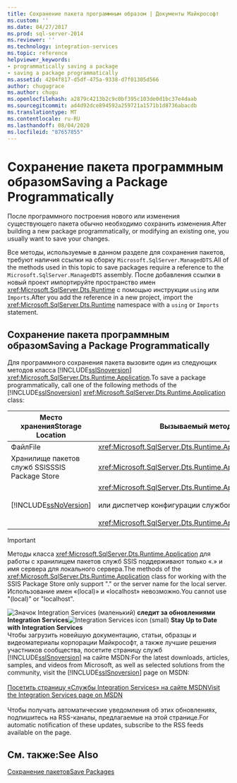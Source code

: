 ```yaml
---
title: Сохранение пакета программным образом | Документы Майкрософт
ms.custom: ''
ms.date: 04/27/2017
ms.prod: sql-server-2014
ms.reviewer: ''
ms.technology: integration-services
ms.topic: reference
helpviewer_keywords:
- programmatically saving a package
- saving a package programmatically
ms.assetid: 4204f817-d5df-475a-9338-d7f01305d566
author: chugugrace
ms.author: chugu
ms.openlocfilehash: a2879c4213b2c9c0bf395c103de0d1bc37e4daab
ms.sourcegitcommit: ad4d92dce894592a259721a1571b1d8736abacdb
ms.translationtype: MT
ms.contentlocale: ru-RU
ms.lasthandoff: 08/04/2020
ms.locfileid: "87657855"
---
```

# <a name="saving-a-package-programmatically"></a><span data-ttu-id="dfcff-102">Сохранение пакета программным образом</span><span class="sxs-lookup"><span data-stu-id="dfcff-102">Saving a Package Programmatically</span></span>
  <span data-ttu-id="dfcff-103">После программного построения нового или изменения существующего пакета обычно необходимо сохранить изменения.</span><span class="sxs-lookup"><span data-stu-id="dfcff-103">After building a new package programmatically, or modifying an existing one, you usually want to save your changes.</span></span>  
  
 <span data-ttu-id="dfcff-104">Все методы, используемые в данном разделе для сохранения пакетов, требуют наличия ссылки на сборку `Microsoft.SqlServer.ManagedDTS`.</span><span class="sxs-lookup"><span data-stu-id="dfcff-104">All of the methods used in this topic to save packages require a reference to the `Microsoft.SqlServer.ManagedDTS` assembly.</span></span> <span data-ttu-id="dfcff-105">После добавления ссылки в новый проект импортируйте пространство имен <xref:Microsoft.SqlServer.Dts.Runtime> с помощью инструкции `using` или `Imports`.</span><span class="sxs-lookup"><span data-stu-id="dfcff-105">After you add the reference in a new project, import the <xref:Microsoft.SqlServer.Dts.Runtime> namespace with a `using` or `Imports` statement.</span></span>  
  
## <a name="saving-a-package-programmatically"></a><span data-ttu-id="dfcff-106">Сохранение пакета программным образом</span><span class="sxs-lookup"><span data-stu-id="dfcff-106">Saving a Package Programmatically</span></span>  
 <span data-ttu-id="dfcff-107">Для программного сохранения пакета вызовите один из следующих методов класса [!INCLUDE[ssISnoversion](../../includes/ssisnoversion-md.md)] <xref:Microsoft.SqlServer.Dts.Runtime.Application>.</span><span class="sxs-lookup"><span data-stu-id="dfcff-107">To save a package programmatically, call one of the following methods of the [!INCLUDE[ssISnoversion](../../includes/ssisnoversion-md.md)] <xref:Microsoft.SqlServer.Dts.Runtime.Application> class:</span></span>  
  
|<span data-ttu-id="dfcff-108">Место хранения</span><span class="sxs-lookup"><span data-stu-id="dfcff-108">Storage Location</span></span>|<span data-ttu-id="dfcff-109">Вызываемый метод</span><span class="sxs-lookup"><span data-stu-id="dfcff-109">Method to Call</span></span>|  
|----------------------|--------------------|  
|<span data-ttu-id="dfcff-110">Файл</span><span class="sxs-lookup"><span data-stu-id="dfcff-110">File</span></span>|<xref:Microsoft.SqlServer.Dts.Runtime.Application.SaveToXml%2A>|  
|<span data-ttu-id="dfcff-111">Хранилище пакетов служб SSIS</span><span class="sxs-lookup"><span data-stu-id="dfcff-111">SSIS Package Store</span></span>|<xref:Microsoft.SqlServer.Dts.Runtime.Application.SaveToDtsServer%2A>|  
|[!INCLUDE[ssNoVersion](../../includes/ssnoversion-md.md)]|<xref:Microsoft.SqlServer.Dts.Runtime.Application.SaveToSqlServer%2A><br /><br /> <span data-ttu-id="dfcff-112">или диспетчер конфигурации служб</span><span class="sxs-lookup"><span data-stu-id="dfcff-112">or</span></span><br /><br /> <xref:Microsoft.SqlServer.Dts.Runtime.Application.SaveToSqlServerAs%2A>|  
  
> [!IMPORTANT]  
>  <span data-ttu-id="dfcff-113">Методы класса <xref:Microsoft.SqlServer.Dts.Runtime.Application> для работы с хранилищем пакетов служб SSIS поддерживают только «.» и имя сервера для локального сервера.</span><span class="sxs-lookup"><span data-stu-id="dfcff-113">The methods of the <xref:Microsoft.SqlServer.Dts.Runtime.Application> class for working with the SSIS Package Store only support "." or the server name for the local server.</span></span> <span data-ttu-id="dfcff-114">Использование имен «(local)» и «localhost» невозможно.</span><span class="sxs-lookup"><span data-stu-id="dfcff-114">You cannot use "(local)" or "localhost".</span></span>  
  
<span data-ttu-id="dfcff-115">![Значок Integration Services (маленький)](../media/dts-16.gif "Значок служб Integration Services (маленький)")  **следит за обновлениями Integration Services**</span><span class="sxs-lookup"><span data-stu-id="dfcff-115">![Integration Services icon (small)](../media/dts-16.gif "Integration Services icon (small)")  **Stay Up to Date with Integration Services**</span></span><br /> <span data-ttu-id="dfcff-116">Чтобы загрузить новейшую документацию, статьи, образцы и видеоматериалы корпорации Майкрософт, а также лучшие решения участников сообщества, посетите страницу служб [!INCLUDE[ssISnoversion](../../includes/ssisnoversion-md.md)] на сайте MSDN:</span><span class="sxs-lookup"><span data-stu-id="dfcff-116">For the latest downloads, articles, samples, and videos from Microsoft, as well as selected solutions from the community, visit the [!INCLUDE[ssISnoversion](../../includes/ssisnoversion-md.md)] page on MSDN:</span></span><br /><br /> [<span data-ttu-id="dfcff-117">Посетить страницу «Службы Integration Services» на сайте MSDN</span><span class="sxs-lookup"><span data-stu-id="dfcff-117">Visit the Integration Services page on MSDN</span></span>](https://go.microsoft.com/fwlink/?LinkId=136655)<br /><br /> <span data-ttu-id="dfcff-118">Чтобы получать автоматические уведомления об этих обновлениях, подпишитесь на RSS-каналы, предлагаемые на этой странице.</span><span class="sxs-lookup"><span data-stu-id="dfcff-118">For automatic notification of these updates, subscribe to the RSS feeds available on the page.</span></span>  
  
## <a name="see-also"></a><span data-ttu-id="dfcff-119">См. также:</span><span class="sxs-lookup"><span data-stu-id="dfcff-119">See Also</span></span>  
 [<span data-ttu-id="dfcff-120">Сохранение пакетов</span><span class="sxs-lookup"><span data-stu-id="dfcff-120">Save Packages</span></span>](../save-packages.md)  
  
  

